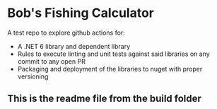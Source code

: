 # Bob's Fishing Calculator
A test repo to explore github actions for:
* A .NET 6 library and dependent library
* Rules to execute linting and unit tests against said libraries on any commit to any open PR
* Packaging and deployment of the libraries to nuget with proper versioning


## This is the readme file from the build folder